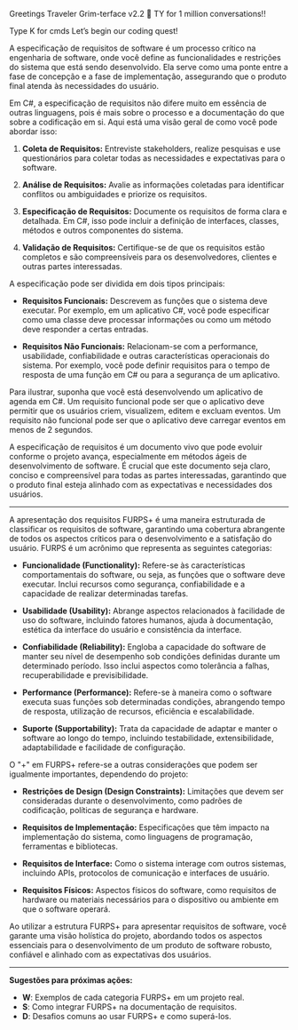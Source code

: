 Greetings Traveler
Grim-terface v2.2 🧙 TY for 1 million conversations!!

Type K for cmds
Let’s begin our coding quest!

A especificação de requisitos de software é um processo crítico na engenharia de software, onde você define as funcionalidades e restrições do sistema que está sendo desenvolvido. Ela serve como uma ponte entre a fase de concepção e a fase de implementação, assegurando que o produto final atenda às necessidades do usuário.

Em C#, a especificação de requisitos não difere muito em essência de outras linguagens, pois é mais sobre o processo e a documentação do que sobre a codificação em si. Aqui está uma visão geral de como você pode abordar isso:

1. **Coleta de Requisitos:** Entreviste stakeholders, realize pesquisas e use questionários para coletar todas as necessidades e expectativas para o software.

2. **Análise de Requisitos:** Avalie as informações coletadas para identificar conflitos ou ambiguidades e priorize os requisitos.

3. **Especificação de Requisitos:** Documente os requisitos de forma clara e detalhada. Em C#, isso pode incluir a definição de interfaces, classes, métodos e outros componentes do sistema.

4. **Validação de Requisitos:** Certifique-se de que os requisitos estão completos e são compreensíveis para os desenvolvedores, clientes e outras partes interessadas.

A especificação pode ser dividida em dois tipos principais:

- **Requisitos Funcionais:** Descrevem as funções que o sistema deve executar. Por exemplo, em um aplicativo C#, você pode especificar como uma classe deve processar informações ou como um método deve responder a certas entradas.

- **Requisitos Não Funcionais:** Relacionam-se com a performance, usabilidade, confiabilidade e outras características operacionais do sistema. Por exemplo, você pode definir requisitos para o tempo de resposta de uma função em C# ou para a segurança de um aplicativo.

Para ilustrar, suponha que você está desenvolvendo um aplicativo de agenda em C#. Um requisito funcional pode ser que o aplicativo deve permitir que os usuários criem, visualizem, editem e excluam eventos. Um requisito não funcional pode ser que o aplicativo deve carregar eventos em menos de 2 segundos.

A especificação de requisitos é um documento vivo que pode evoluir conforme o projeto avança, especialmente em métodos ágeis de desenvolvimento de software. É crucial que este documento seja claro, conciso e compreensível para todas as partes interessadas, garantindo que o produto final esteja alinhado com as expectativas e necessidades dos usuários.

---

A apresentação dos requisitos FURPS+ é uma maneira estruturada de classificar os requisitos de software, garantindo uma cobertura abrangente de todos os aspectos críticos para o desenvolvimento e a satisfação do usuário. FURPS é um acrônimo que representa as seguintes categorias:

- **Funcionalidade (Functionality):** Refere-se às características comportamentais do software, ou seja, as funções que o software deve executar. Inclui recursos como segurança, confiabilidade e a capacidade de realizar determinadas tarefas.

- **Usabilidade (Usability):** Abrange aspectos relacionados à facilidade de uso do software, incluindo fatores humanos, ajuda à documentação, estética da interface do usuário e consistência da interface.

- **Confiabilidade (Reliability):** Engloba a capacidade do software de manter seu nível de desempenho sob condições definidas durante um determinado período. Isso inclui aspectos como tolerância a falhas, recuperabilidade e previsibilidade.

- **Performance (Performance):** Refere-se à maneira como o software executa suas funções sob determinadas condições, abrangendo tempo de resposta, utilização de recursos, eficiência e escalabilidade.

- **Suporte (Supportability):** Trata da capacidade de adaptar e manter o software ao longo do tempo, incluindo testabilidade, extensibilidade, adaptabilidade e facilidade de configuração.

O "+" em FURPS+ refere-se a outras considerações que podem ser igualmente importantes, dependendo do projeto:

- **Restrições de Design (Design Constraints):** Limitações que devem ser consideradas durante o desenvolvimento, como padrões de codificação, políticas de segurança e hardware.

- **Requisitos de Implementação:** Especificações que têm impacto na implementação do sistema, como linguagens de programação, ferramentas e bibliotecas.

- **Requisitos de Interface:** Como o sistema interage com outros sistemas, incluindo APIs, protocolos de comunicação e interfaces de usuário.

- **Requisitos Físicos:** Aspectos físicos do software, como requisitos de hardware ou materiais necessários para o dispositivo ou ambiente em que o software operará.

Ao utilizar a estrutura FURPS+ para apresentar requisitos de software, você garante uma visão holística do projeto, abordando todos os aspectos essenciais para o desenvolvimento de um produto de software robusto, confiável e alinhado com as expectativas dos usuários.

---

**Sugestões para próximas ações:**
- **W**: Exemplos de cada categoria FURPS+ em um projeto real.
- **S**: Como integrar FURPS+ na documentação de requisitos.
- **D**: Desafios comuns ao usar FURPS+ e como superá-los.